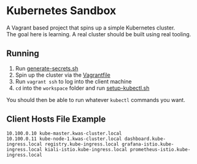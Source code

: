 Kubernetes Sandbox
==================
A Vagrant based project that spins up a simple Kubernetes cluster.<br />
The goal here is learning.  A real cluster should be built using real tooling.

Running
-------
1. Run [generate-secrets.sh](generate-secrets.sh)
2. Spin up the cluster via the [Vagrantfile](Vagrantfile)
3. Run `vagrant ssh` to log into the client machine
4. `cd` into the `workspace` folder and run [setup-kubectl.sh](files/client-workspace/setup-kubectl.sh)

You should then be able to run whatever `kubectl` commands you want.

Client Hosts File Example
-------------------------
    10.100.0.10 kube-master.kwas-cluster.local
    10.100.0.11 kube-node-1.kwas-cluster.local dashboard.kube-ingress.local registry.kube-ingress.local grafana-istio.kube-ingress.local kiali-istio.kube-ingress.local prometheus-istio.kube-ingress.local
